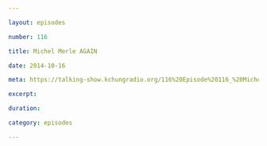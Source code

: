 ```yaml
---

layout: episodes

number: 116

title: Michel Merle AGAIN

date: 2014-10-16

meta: https://talking-show.kchungradio.org/116%20Episode%20116_%20Michel%20Merle%20AGAIN.mp3

excerpt:

duration:

category: episodes

---
```

